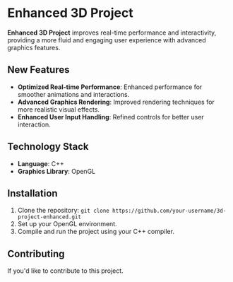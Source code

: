 # Enhanced 3D Project

**Enhanced 3D Project** improves real-time performance and interactivity, providing a more fluid and engaging user experience with advanced graphics features.

## New Features
- **Optimized Real-time Performance**: Enhanced performance for smoother animations and interactions.
- **Advanced Graphics Rendering**: Improved rendering techniques for more realistic visual effects.
- **Enhanced User Input Handling**: Refined controls for better user interaction.

## Technology Stack
- **Language**: C++
- **Graphics Library**: OpenGL



## Installation
1. Clone the repository: `git clone https://github.com/your-username/3d-project-enhanced.git`
2. Set up your OpenGL environment.
3. Compile and run the project using your C++ compiler.

## Contributing
If you'd like to contribute to this project.
